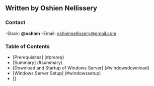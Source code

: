 ## Written by Oshien Nellissery

### Contact 
-Slack: **@oshien**
-Email: oshiennellissery@gmail.com

### Table of Contents

- [Prerequisites] (#prereq)
- [Summary] (#summary)
- [Download and Startup of Windows Server] (#windowsdownload)
- [Windows Server Setup] (#windowssetup)
- []
